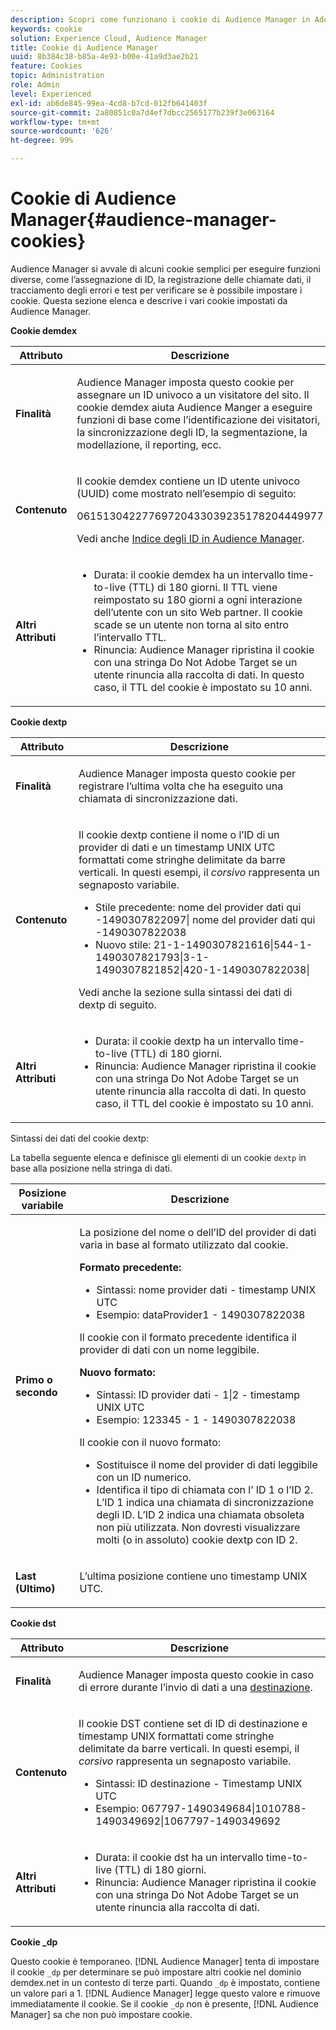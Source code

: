 ```yaml
---
description: Scopri come funzionano i cookie di Audience Manager in Adobe Experience Cloud.
keywords: cookie
solution: Experience Cloud, Audience Manager
title: Cookie di Audience Manager
uuid: 8b384c38-b85a-4e93-b00e-41a9d3ae2b21
feature: Cookies
topic: Administration
role: Admin
level: Experienced
exl-id: ab6de845-99ea-4cd8-b7cd-012fb641403f
source-git-commit: 2a80851c0a7d4ef7dbcc2565177b239f3e063164
workflow-type: tm+mt
source-wordcount: '626'
ht-degree: 99%

---
```


# Cookie di Audience Manager{#audience-manager-cookies}

Audience Manager si avvale di alcuni cookie semplici per eseguire funzioni diverse, come l’assegnazione di ID, la registrazione delle chiamate dati, il tracciamento degli errori e test per verificare se è possibile impostare i cookie. Questa sezione elenca e descrive i vari cookie impostati da Audience Manager.

**Cookie demdex**

<table id="table_1CCF7EA2BC9E421F8DEECA5F611E33F6"> 
 <thead> 
  <tr> 
   <th colname="col1" class="entry"> Attributo </th> 
   <th colname="col2" class="entry"> Descrizione </th> 
  </tr> 
 </thead>
 <tbody> 
  <tr> 
   <td colname="col1"> <p> <b>Finalità</b> </p> </td> 
   <td colname="col2"> <p> <span class="keyword"> Audience Manager </span> imposta questo cookie per assegnare un ID univoco a un visitatore del sito. Il cookie <span class="wintitle">demdex</span> aiuta <span class="keyword">Audience Manger</span> a eseguire funzioni di base come l’identificazione dei visitatori, la sincronizzazione degli ID, la segmentazione, la modellazione, il reporting, ecc. </p> </td> 
  </tr> 
  <tr> 
   <td colname="col1"> <p> <b>Contenuto</b> </p> </td> 
   <td colname="col2"> <p>Il cookie <span class="wintitle"> demdex </span> contiene un ID utente univoco (UUID) come mostrato nell’esempio di seguito: </p> <p> <span class="codeph"> 06151304227769720433039235178204449977 </span> </p> <p>Vedi anche <a href="https://experienceleague.adobe.com/docs/audience-manager/user-guide/reference/ids-in-aam.html?lang=it" format="https" scope="external">Indice degli ID in Audience Manager</a>. </p> </td> 
  </tr> 
  <tr> 
   <td colname="col1"> <p> <b>Altri Attributi</b> </p> </td> 
   <td colname="col2"> <p> 
     <ul id="ul_11291DA87C5045E880034E06C863BCDA"> 
      <li id="li_40C30A06A12449A4A8748621223CA71B">Durata: il cookie <span class="wintitle"> demdex </span> ha un intervallo time-to-live (TTL) di 180 giorni. Il TTL viene reimpostato su 180 giorni a ogni interazione dell’utente con un sito Web partner. Il cookie scade se un utente non torna al sito entro l’intervallo TTL. </li> 
      <li id="li_A589EDA2198249829207A183872EF1FF">Rinuncia: <span class="keyword"> Audience Manager </span> ripristina il cookie con una stringa <span class="codeph"> Do Not Adobe Target </span> se un utente rinuncia alla raccolta di dati. In questo caso, il TTL del cookie è impostato su 10 anni. </li> 
     </ul> </p> </td> 
  </tr> 
 </tbody> 
</table>

**Cookie dextp**

<table id="table_7343C9C9ADD24D3FA693ECC76E4A4045"> 
 <thead> 
  <tr> 
   <th colname="col1" class="entry"> Attributo </th> 
   <th colname="col2" class="entry"> Descrizione </th> 
  </tr> 
 </thead>
 <tbody> 
  <tr> 
   <td colname="col1"> <p> <b>Finalità</b> </p> </td> 
   <td colname="col2"> <p> <span class="keyword"> Audience Manager </span> imposta questo cookie per registrare l’ultima volta che ha eseguito una chiamata di sincronizzazione dati. </p> </td> 
  </tr> 
  <tr> 
   <td colname="col1"> <p> <b>Contenuto</b> </p> </td> 
   <td colname="col2"> <p>Il cookie <span class="wintitle"> dextp </span> contiene il nome o l’ID di un provider di dati e un timestamp UNIX UTC formattati come stringhe delimitate da barre verticali. In questi esempi, il <i>corsivo</i> rappresenta un segnaposto variabile. </p> <p> 
     <ul id="ul_80D0BC3FCF06470991E12712401D784A"> 
      <li id="li_03747A433CEB4756A26CD866E716B89D">Stile precedente: <span class="codeph"> <span class="varname"> nome del provider dati qui </span>-1490307822097| <span class="varname"> nome del provider dati qui </span>-1490307822038 </span> </li> 
      <li id="li_79E7000E82DB4ADA9E9887B017343B2D">Nuovo stile: <span class="codeph"> 21-1-1490307821616|544-1-1490307821793|3-1-1490307821852|420-1-1490307822038| </span> </li> 
     </ul> </p> <p>Vedi anche la sezione sulla sintassi dei dati di dextp di seguito. </p> </td> 
  </tr> 
  <tr> 
   <td colname="col1"> <p> <b>Altri Attributi</b> </p> </td> 
   <td colname="col2"> <p> 
     <ul id="ul_4922AC2CD55D4C888A6FBEB22F8B889B"> 
      <li id="li_91A68C44E53840379C2ACDED25468735">Durata: il cookie <span class="wintitle"> dextp </span> ha un intervallo time-to-live (TTL) di 180 giorni. </li> 
      <li id="li_6B8C674EFAAC4DABA0A640CF29247F99">Rinuncia: <span class="keyword"> Audience Manager </span> ripristina il cookie con una stringa <span class="codeph"> Do Not Adobe Target </span> se un utente rinuncia alla raccolta di dati. In questo caso, il TTL del cookie è impostato su 10 anni. </li> 
     </ul> </p> </td> 
  </tr> 
 </tbody> 
</table>

Sintassi dei dati del cookie dextp:

La tabella seguente elenca e definisce gli elementi di un cookie `dextp` in base alla posizione nella stringa di dati.

<table id="table_BE00604B97F24F5A94AA4F566063D785"> 
 <thead> 
  <tr> 
   <th colname="col1" class="entry"> Posizione variabile </th> 
   <th colname="col2" class="entry"> Descrizione </th> 
  </tr> 
 </thead>
 <tbody> 
  <tr> 
   <td colname="col1"> <p> <b>Primo o secondo</b> </p> </td> 
   <td colname="col2"> <p>La posizione del nome o dell’ID del provider di dati varia in base al formato utilizzato dal cookie. </p> <p> <b>Formato precedente:</b> </p> <p> 
     <ul id="ul_5BFBF40E3FE849CA859030F2D070FDF6"> 
      <li id="li_E8F4DC0CB15B472ABE9892B3A61D7F77">Sintassi: <span class="codeph"> <span class="varname"> nome provider dati </span> - <span class="varname"> timestamp UNIX UTC </span> </span> </li> 
      <li id="li_7CD8B101156140F49EA97B18E9591402">Esempio: <span class="codeph"> dataProvider1 - 1490307822038 </span> </li> 
     </ul> </p> <p>Il cookie con il formato precedente identifica il provider di dati con un nome leggibile. </p> <p> <b>Nuovo formato:</b> </p> <p> 
     <ul id="ul_AC6225CA781746148C125F21DFED1ED9"> 
      <li id="li_29C4B52E398B4EA28944980A15B05A57">Sintassi: <span class="codeph"> <span class="varname"> ID provider dati </span> - 1|2 - <span class="varname"> timestamp UNIX UTC </span> </span> </li> 
      <li id="li_3BF30CA5FED242DF96E0B54AFC64B06F">Esempio: <span class="codeph"> 123345 - 1 - 1490307822038 </span> </li> 
     </ul> </p> <p>Il cookie con il nuovo formato: </p> <p> 
     <ul id="ul_F05A91A455FA44C7A71186C0C9E31630"> 
      <li id="li_A8C9638173684359BABC4207845A4F48">Sostituisce il nome del provider di dati leggibile con un ID numerico. </li> 
      <li id="li_28F1E2DB24904E53BE9718AD788CE61E">Identifica il tipo di chiamata con l’ ID 1 o l’ID 2. L’ID 1 indica una chiamata di sincronizzazione degli ID. L’ID 2 indica una chiamata obsoleta non più utilizzata. Non dovresti visualizzare molti (o in assoluto) cookie dextp con ID 2. </li> 
     </ul> </p> </td> 
  </tr> 
  <tr> 
   <td colname="col1"> <p> <b>Last (Ultimo)</b> </p> </td> 
   <td colname="col2"> <p>L’ultima posizione contiene uno timestamp UNIX UTC. </p> </td> 
  </tr> 
 </tbody> 
</table>

**Cookie dst**

<table id="table_83AE9B6350C6408BAECD9FCF33022B98"> 
 <thead> 
  <tr> 
   <th colname="col1" class="entry"> Attributo </th> 
   <th colname="col2" class="entry"> Descrizione </th> 
  </tr> 
 </thead>
 <tbody> 
  <tr> 
   <td colname="col1"> <p> <b>Finalità</b> </p> </td> 
   <td colname="col2"> <p> <span class="keyword"> Audience Manager </span> imposta questo cookie in caso di errore durante l’invio di dati a una <a href="https://experienceleague.adobe.com/docs/audience-manager/user-guide/features/destinations/destinations.html?lang=it" format="https" scope="external">destinazione</a>. </p> </td> 
  </tr> 
  <tr> 
   <td colname="col1"> <p> <b>Contenuto</b> </p> </td> 
   <td colname="col2"> <p> Il cookie <span class="wintitle"> DST </span> contiene set di ID di destinazione e timestamp UNIX formattati come stringhe delimitate da barre verticali. In questi esempi, il <i>corsivo</i> rappresenta un segnaposto variabile. </p> <p> 
     <ul id="ul_CE98076A02DA413486C1D341E9806889"> 
      <li id="li_850209D956644749B98C7A208C825C15">Sintassi: <span class="codeph"> <span class="varname"> ID destinazione </span> - <span class="varname"> Timestamp UNIX UTC </span> </span> </li> 
      <li id="li_4A22152C70844733982230EBF7B9EB78">Esempio: <span class="codeph"> 067797-1490349684|1010788-1490349692|1067797-1490349692 </span> </li> 
     </ul> </p> </td> 
  </tr> 
  <tr> 
   <td colname="col1"> <p> <b>Altri Attributi</b> </p> </td> 
   <td colname="col2"> <p> 
     <ul id="ul_5D13DD701B484B51BF2808A69A919106"> 
      <li id="li_4E665114C63246FBA32A4E19984D2693">Durata: il cookie <span class="wintitle"> dst </span> ha un intervallo time-to-live (TTL) di 180 giorni. </li> 
      <li id="li_A682B566704F43D2AB72487EFF212474">Rinuncia: <span class="keyword"> Audience Manager </span> ripristina il cookie con una stringa <span class="codeph"> Do Not Adobe Target </span> se un utente rinuncia alla raccolta di dati. </li> 
     </ul> </p> </td> 
  </tr> 
 </tbody> 
</table>

**Cookie _dp**

Questo cookie è temporaneo. [!DNL Audience Manager] tenta di impostare il cookie `_dp` per determinare se può impostare altri cookie nel dominio demdex.net in un contesto di terze parti. Quando `_dp` è impostato, contiene un valore pari a 1. [!DNL Audience Manager] legge questo valore e rimuove immediatamente il cookie. Se il cookie `_dp` non è presente, [!DNL Audience Manager] sa che non può impostare cookie.
